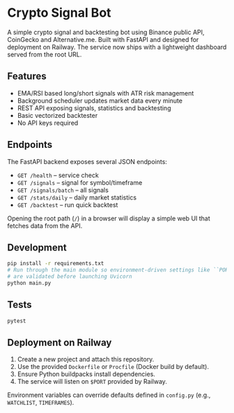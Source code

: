 # Crypto Signal Bot

A simple crypto signal and backtesting bot using Binance public API, CoinGecko and Alternative.me. Built with FastAPI and designed for deployment on Railway. The service now ships with a lightweight dashboard served from the root URL.

## Features
- EMA/RSI based long/short signals with ATR risk management
- Background scheduler updates market data every minute
- REST API exposing signals, statistics and backtesting
- Basic vectorized backtester
- No API keys required

## Endpoints
The FastAPI backend exposes several JSON endpoints:
- `GET /health` – service check
- `GET /signals` – signal for symbol/timeframe
- `GET /signals/batch` – all signals
- `GET /stats/daily` – daily market statistics
- `GET /backtest` – run quick backtest

Opening the root path (`/`) in a browser will display a simple web UI that fetches data from the API.

## Development
```bash
pip install -r requirements.txt
# Run through the main module so environment-driven settings like ``PORT``
# are validated before launching Uvicorn
python main.py
```

## Tests
```bash
pytest
```

## Deployment on Railway
1. Create a new project and attach this repository.
2. Use the provided `Dockerfile` or `Procfile` (Docker build by default).
3. Ensure Python buildpacks install dependencies.
4. The service will listen on `$PORT` provided by Railway.

Environment variables can override defaults defined in `config.py` (e.g., `WATCHLIST`, `TIMEFRAMES`).
